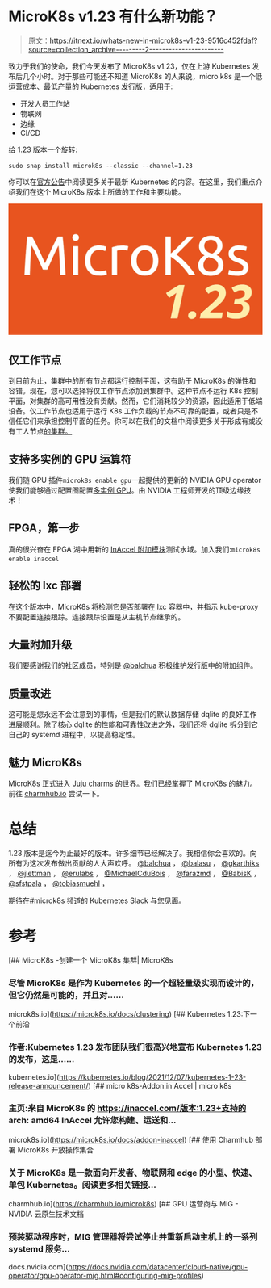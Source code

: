 # MicroK8s v1.23 有什么新功能？

> 原文：<https://itnext.io/whats-new-in-microk8s-v1-23-9516c452fdaf?source=collection_archive---------2----------------------->

致力于我们的使命，我们今天发布了 MicroK8s v1.23，仅在上游 Kubernetes 发布后几个小时。对于那些可能还不知道 MicroK8s 的人来说，micro k8s 是一个低运营成本、最低产量的 Kubernetes 发行版，适用于:

*   开发人员工作站
*   物联网
*   边缘
*   CI/CD

给 1.23 版本一个旋转:

```
sudo snap install microk8s --classic --channel=1.23
```

你可以在[官方公告](https://kubernetes.io/blog/2021/12/07/kubernetes-1-23-release-announcement/)中阅读更多关于最新 Kubernetes 的内容。在这里，我们重点介绍我们在这个 MicroK8s 版本上所做的工作和主要功能。

![](img/e8184a1ab99a0d12a8d13800bc927c7d.png)

## 仅工作节点

到目前为止，集群中的所有节点都运行控制平面，这有助于 MicroK8s 的弹性和容错。现在，您可以选择将仅工作节点添加到集群中。这种节点不运行 K8s 控制平面，对集群的高可用性没有贡献。然而，它们消耗较少的资源，因此适用于低端设备。仅工作节点也适用于运行 K8s 工作负载的节点不可靠的配置，或者只是不信任它们来承担控制平面的任务。你可以在我们的文档中阅读更多关于形成有或没有工人节点[的集群。](https://microk8s.io/docs/clustering)

## 支持多实例的 GPU 运算符

我们随 GPU 插件`microk8s enable gpu`一起提供的更新的 NVIDIA GPU operator 使我们能够通过配置图配置[多实例 GPU](https://docs.nvidia.com/datacenter/cloud-native/gpu-operator/gpu-operator-mig.html#configuring-mig-profiles)。由 NVIDIA 工程师开发的顶级边缘技术！

## FPGA，第一步

真的很兴奋在 FPGA 湖中用新的 [InAccel 附加模块](https://microk8s.io/docs/addon-inaccel)测试水域。加入我们:`microk8s enable inaccel`

## 轻松的 lxc 部署

在这个版本中，MicroK8s 将检测它是否部署在 lxc 容器中，并指示 kube-proxy 不要配置连接跟踪。连接跟踪设置是从主机节点继承的。

## 大量附加升级

我们要感谢我们的社区成员，特别是 [@balchua](https://github.com/balchua) 积极维护发行版中的附加组件。

## 质量改进

这可能是您永远不会注意到的事情，但是我们的默认数据存储 dqlite 的良好工作进展顺利。除了核心 dqlite 的性能和可靠性改进之外，我们还将 dqlite 拆分到它自己的 systemd 进程中，以提高稳定性。

## 魅力 MicroK8s

MicroK8s 正式进入 [Juju charms](https://juju.is/) 的世界。我们已经掌握了 MicroK8s 的魅力。前往 [charmhub.io](https://charmhub.io/microk8s) 尝试一下。

# 总结

1.23 版本是迄今为止最好的版本。许多细节已经解决了。我相信你会喜欢的。向所有为这次发布做出贡献的人大声欢呼。 [@balchua](https://github.com/balchua) ， [@balasu](https://github.com/balasu) ， [@gkarthiks](https://github.com/gkarthiks) ， [@jlettman](https://github.com/jlettman) ， [@erulabs](https://github.com/erulabs) ， [@MichaelCduBois](https://github.com/MichaelCduBois) ， [@farazmd](https://github.com/farazmd) ， [@BabisK](https://github.com/BabisK) ， [@sfstpala](https://github.com/sfstpala) ， [@tobiasmuehl](https://github.com/tobiasmuehl) ，

期待在#microk8s 频道的 Kubernetes Slack 与您见面。

# 参考

[](https://microk8s.io/docs/clustering) [## MicroK8s -创建一个 MicroK8s 集群| MicroK8s

### 尽管 MicroK8s 是作为 Kubernetes 的一个超轻量级实现而设计的，但它仍然是可能的，并且对……

microk8s.io](https://microk8s.io/docs/clustering) [](https://kubernetes.io/blog/2021/12/07/kubernetes-1-23-release-announcement/) [## Kubernetes 1.23:下一个前沿

### 作者:Kubernetes 1.23 发布团队我们很高兴地宣布 Kubernetes 1.23 的发布，这是……

kubernetes.io](https://kubernetes.io/blog/2021/12/07/kubernetes-1-23-release-announcement/)  [## micro k8s-Addon:in Accel | micro k8s

### 主页:来自 MicroK8s 的 https://inaccel.com/版本:1.23+支持的 arch: amd64 InAccel 允许您构建、运送和…

microk8s.io](https://microk8s.io/docs/addon-inaccel) [](https://charmhub.io/microk8s) [## 使用 Charmhub 部署 MicroK8s 开放操作集合

### 关于 MicroK8s 是一款面向开发者、物联网和 edge 的小型、快速、单包 Kubernetes。阅读更多相关链接…

charmhub.io](https://charmhub.io/microk8s)  [## GPU 运营商与 MIG - NVIDIA 云原生技术文档

### 预装驱动程序时，MIG 管理器将尝试停止并重新启动主机上的一系列 systemd 服务…

docs.nvidia.com](https://docs.nvidia.com/datacenter/cloud-native/gpu-operator/gpu-operator-mig.html#configuring-mig-profiles)